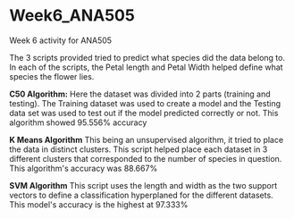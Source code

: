 # Week6_ANA505
Week 6 activity for ANA505

The 3 scripts provided tried to predict what species did the data belong to.
In each of the scripts, the Petal length and Petal Width helped define what species the flower lies.

**C50 Algorithm:**
Here the dataset was divided into 2 parts (training and testing). The Training dataset was used to create a model and the Testing data set was used to test out if the model predicted correctly or not.
This algorithm showed 95.556% accuracy

**K Means Algorithm**
This being an unsupervised algorithm, it tried to place the data in distinct clusters. This script helped place each dataset in 3 different clusters that corresponded to the number of species in question.
This algorithm's accuracy was 88.667%

**SVM Algorithm**
This script uses the length and width as the two support vectors to define a classification hyperplaned for the different datasets.
This model's accuracy is the highest at 97.333%
